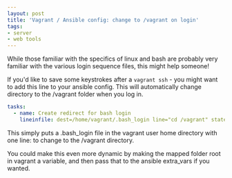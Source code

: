 ```yaml
---
layout: post
title: 'Vagrant / Ansible config: change to /vagrant on login'
tags:
- server
- web tools
---
```

While those familiar with the specifics of linux and bash are probably very familiar with the various login sequence files, this might help someone!

If you'd like to save some keystrokes after a `vagrant ssh` - you might want to add this line to your ansible config.  This will automatically change directory to the /vagrant folder when you log in.

```yaml
tasks:
  - name: Create redirect for bash login
    lineinfile: dest=/home/vagrant/.bash_login line="cd /vagrant" state=present create=yes
```

This simply puts a .bash_login file in the vagrant user home directory with one line: to change to the /vagrant directory.  

You could make this even more dynamic by making the mapped folder root in vagrant a variable, and then pass that to the ansible extra_vars if you wanted.
